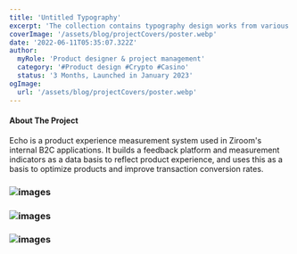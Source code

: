 ```yaml
---
title: 'Untitled Typography'
excerpt: 'The collection contains typography design works from various periods.'
coverImage: '/assets/blog/projectCovers/poster.webp'
date: '2022-06-11T05:35:07.322Z'
author:
  myRole: 'Product designer & project management'
  category: '#Product design #Crypto #Casino'
  status: '3 Months, Launched in January 2023'
ogImage:
  url: '/assets/blog/projectCovers/poster.webp'
---
```


#### About The Project

Echo is a product experience measurement system used in Ziroom's internal B2C applications. It builds a feedback platform and measurement indicators as a data basis to reflect product experience, and uses this as a basis to optimize products and improve transaction conversion rates.

### ![images](/assets/typography/typography-1.jpg "About Typography")
### ![images](/assets/typography/typography-2.jpg "About Typography")
### ![images](/assets/typography/typography-3.jpg "About Typography")